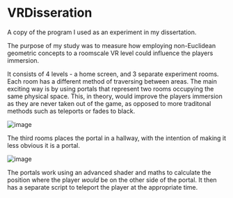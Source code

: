 # VRDisseration
A copy of the program I used as an experiment in my dissertation.

The purpose of my study was to measure how employing non-Euclidean geometric concepts to a roomscale VR level could influence the players immersion.

It consists of 4 levels - a home screen, and 3 separate experiment rooms. Each room has a different method of traversing between areas. The main exciting way is by using portals that represent two rooms occupying the same physical space. This, in theory, would improve the players immersion as they are never taken out of the game, as opposed to more traditonal methods such as teleports or fades to black.

![image](https://github.com/DanielJ-OBrien/VRDisseration/assets/99108127/e54487c4-8d42-488a-86c0-976195bb86aa)

The third rooms places the portal in a hallway, with the intention of making it less obvious it is a portal.

![image](https://github.com/DanielJ-OBrien/VRDisseration/assets/99108127/c569c1d1-f9e3-4170-ad90-c2de5d7d3071)

The portals work using an advanced shader and maths to calculate the position where the player *would* be on the other side of the portal. It then has a separate script to teleport the player at the appropriate time.
